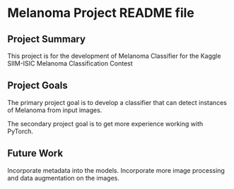 # Melanoma Project README file

## Project Summary
This project is for the development of Melanoma Classifier for the Kaggle SIIM-ISIC Melanoma Classification Contest

## Project Goals
The primary project goal is to develop a classifier that can detect instances of Melanoma from input images.

The secondary project goal is to get more experience working with PyTorch.

## Future Work
Incorporate metadata into the models.
Incorporate more image processing and data augmentation on the images.
